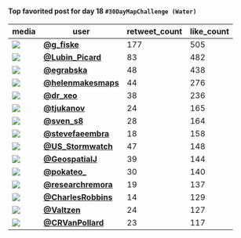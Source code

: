 #### Top favorited post for day 18 `#30DayMapChallenge (Water)`
| media                                                                                         | user                                                                                 |   retweet_count |   like_count |
|-----------------------------------------------------------------------------------------------|--------------------------------------------------------------------------------------|-----------------|--------------|
| ![](https://pbs.twimg.com/ext_tw_video_thumb/1461336569202290691/pu/img/rCZwftqe2KLMzfo0.jpg) | **[@g_fiske](https://twitter.com/g_fiske/status/1461337657666060289)**               |             177 |          505 |
| ![](https://pbs.twimg.com/media/FEeo5nnXoAg0De6.jpg)                                          | **[@Lubin_Picard](https://twitter.com/Lubin_Picard/status/1461322671103303680)**     |              83 |          482 |
| ![](https://pbs.twimg.com/media/FEdVc9gXwAMNzkY.jpg)                                          | **[@egrabska](https://twitter.com/egrabska/status/1461231921019691011)**             |              48 |          438 |
| ![](https://pbs.twimg.com/media/FEeL1S8WYAItk_1.jpg)                                          | **[@helenmakesmaps](https://twitter.com/helenmakesmaps/status/1461290605015937028)** |              44 |          276 |
| ![](https://pbs.twimg.com/media/FEfSYXfVUAUOCGo.jpg)                                          | **[@dr_xeo](https://twitter.com/dr_xeo/status/1461372265011068933)**                 |              38 |          236 |
| ![](https://pbs.twimg.com/media/FEeJ8OvWQAAW_2m.png)                                          | **[@tjukanov](https://twitter.com/tjukanov/status/1461289711360696321)**             |              24 |          165 |
| ![](https://pbs.twimg.com/ext_tw_video_thumb/1461247678013136900/pu/img/UUXmcWH7vHTvavXU.jpg) | **[@sven_s8](https://twitter.com/sven_s8/status/1461249453806043141)**               |              28 |          164 |
| ![](https://pbs.twimg.com/ext_tw_video_thumb/1461440909103484938/pu/img/0Ed4CohyfNC7VHCT.jpg) | **[@stevefaeembra](https://twitter.com/stevefaeembra/status/1461441466140700678)**   |              18 |          158 |
| ![](https://pbs.twimg.com/tweet_video_thumb/FEdOVn8VIAYJzol.jpg)                              | **[@US_Stormwatch](https://twitter.com/US_Stormwatch/status/1461223729615159296)**   |              47 |          148 |
| ![](https://pbs.twimg.com/tweet_video_thumb/FEguWn2XEAkWg_M.jpg)                              | **[@GeospatialJ](https://twitter.com/GeospatialJ/status/1461469075285151748)**       |              39 |          144 |
| ![](https://pbs.twimg.com/media/FEVI29OWQAwhbzs.jpg)                                          | **[@pokateo_](https://twitter.com/pokateo_/status/1461318270661775360)**             |              30 |          140 |
| ![](https://pbs.twimg.com/media/FEgZRoqWUAMoog5.jpg)                                          | **[@researchremora](https://twitter.com/researchremora/status/1461446291548999680)** |              19 |          137 |
| ![](https://pbs.twimg.com/media/FEer0UGXIAgJImu.jpg)                                          | **[@CharlesRobbins](https://twitter.com/CharlesRobbins/status/1461325696890982400)** |              14 |          129 |
| ![](https://pbs.twimg.com/media/FEcq8QcXMAABnMv.jpg)                                          | **[@Valtzen](https://twitter.com/Valtzen/status/1461185661533409283)**               |              24 |          127 |
| ![](https://pbs.twimg.com/media/FEfD-frUYBsAPQq.jpg)                                          | **[@CRVanPollard](https://twitter.com/CRVanPollard/status/1461352358198218762)**     |              23 |          117 |
 
